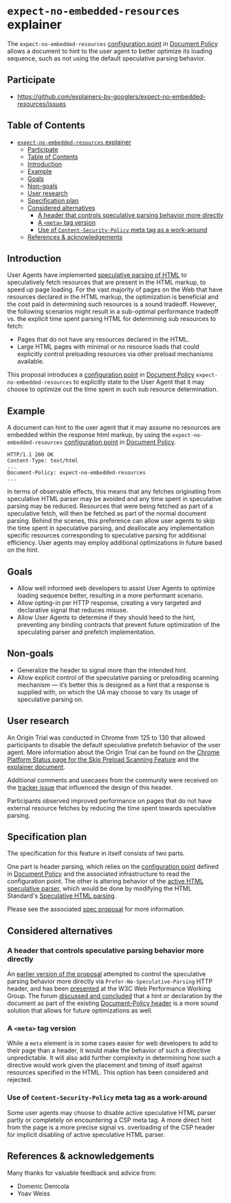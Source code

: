 # `expect-no-embedded-resources` explainer

The `expect-no-embedded-resources` [configuration point](https://wicg.github.io/document-policy#configuration-point) in [Document Policy](https://wicg.github.io/document-policy/) allows a document to hint to the user agent to better optimize its loading sequence, such as not using the default speculative parsing behavior.

## Participate
- https://github.com/explainers-by-googlers/expect-no-embedded-resources/issues

## Table of Contents

<!-- Update this table of contents by running `npx doctoc README.md` -->
<!-- START doctoc generated TOC please keep comment here to allow auto update -->
<!-- DON'T EDIT THIS SECTION, INSTEAD RE-RUN doctoc TO UPDATE -->

- [`expect-no-embedded-resources` explainer](#expect-no-embedded-resources-explainer)
  - [Participate](#participate)
  - [Table of Contents](#table-of-contents)
  - [Introduction](#introduction)
  - [Example](#example)
  - [Goals](#goals)
  - [Non-goals](#non-goals)
  - [User research](#user-research)
  - [Specification plan](#specification-plan)
  - [Considered alternatives](#considered-alternatives)
    - [A header that controls speculative parsing behavior more directly](#a-header-that-controls-speculative-parsing-behavior-more-directly)
    - [A `<meta>` tag version](#a-meta-tag-version)
    - [Use of `Content-Security-Policy` meta tag as a work-around](#use-of-content-security-policy-meta-tag-as-a-work-around)
  - [References \& acknowledgements](#references--acknowledgements)

<!-- END doctoc generated TOC please keep comment here to allow auto update -->

## Introduction

User Agents have implemented [speculative parsing of HTML](https://html.spec.whatwg.org/multipage/parsing.html#speculative-html-parsing) to speculatively fetch resources that are present in the HTML markup, to speed up page loading. For the vast majority of pages on the Web that have resources declared in the HTML markup, the optimization is beneficial and the cost paid in determining such resources is a sound tradeoff. However, the following scenarios might result in a sub-optimal performance tradeoff vs. the explicit time spent parsing HTML for determining sub resources to fetch:

 * Pages that do not have any resources declared in the HTML.
 * Large HTML pages with minimal or no resource loads that could explicitly control preloading resources via other preload mechanisms available.

This proposal introduces a [configuration point](https://wicg.github.io/document-policy#configuration-point) in [Document Policy](https://wicg.github.io/document-policy/) `expect-no-embedded-resources` to explicitly state to the User Agent that it may choose to optimize out the time spent in such sub resource determination.

## Example

A document can hint to the user agent that it may assume no resources are embedded within the response html markup, by using the `expect-no-embedded-resources` [configuration point](https://wicg.github.io/document-policy#configuration-point) in [Document Policy](https://wicg.github.io/document-policy/).


```http
HTTP/1.1 200 OK
Content-Type: text/html
...
Document-Policy: expect-no-embedded-resources
...
```

In terms of observable effects, this means that any fetches originating from speculative HTML parser may be avoided and any time spent in speculative parsing may be reduced. Resources that were being fetched as part of a speculative fetch, will then be fetched as part of the normal document parsing. Behind the scenes, this preference can allow user agents to skip the time spent in speculative parsing, and deallocate any implementation specific resources corresponding to speculative parsing for additional efficiency. User agents may employ additional optimizations in future based on the hint.


## Goals

 * Allow well informed web developers to assist User Agents to optimize loading sequence better, resulting in a more performant scenario.
 * Allow opting-in per HTTP response, creating a very targeted and declarative signal that reduces misuse.
 * Allow User Agents to determine if they should heed to the hint, preventing any binding contracts that prevent future optimization of the speculating parser and prefetch implementation.

## Non-goals

 * Generalize the header to signal more than the intended hint.
 * Allow explicit control of the speculative parsing or preloading scanning mechanism — it’s better this is designed as a hint that a response is supplied with, on which the UA may choose to vary its usage of speculative parsing on.

## User research

An Origin Trial was conducted in Chrome from 125 to 130 that allowed participants to disable the default speculative prefetch behavior of the user agent. More information about the Origin Trial can be found on the [Chrome Platform Status page for the Skip Preload Scanning Feature](https://chromestatus.com/feature/5190976638550016) and the [explainer document](https://docs.google.com/document/d/1wiaTL5TeONTZamycMVMjo76nMcbhHNYznQy7I_zCVRY/edit).

Additional comments and usecases from the community were received on the [tracker issue](https://issues.chromium.org/issues/330802493) that influenced the design of this header.

Participants observed improved performance on pages that do not have external
resource fetches by reducing the time spent towards speculative parsing.

## Specification plan

The specification for this feature in itself consists of two parts.

One part is header parsing, which relies on the [configuration point](https://wicg.github.io/document-policy#configuration-point) defined in [Document Policy](https://wicg.github.io/document-policy/) and the associated infrastructure to read the configuration point. The other is altering behavior of the [active HTML speculative parser](https://html.spec.whatwg.org/multipage/parsing.html#active-speculative-html-parser), which would be done by modifying the HTML Standard's [Speculative HTML parsing](https://html.spec.whatwg.org/multipage/parsing.html#speculative-html-parsing).

Please see the associated [spec proposal](https://explainers-by-googlers.github.io/expect-no-embedded-resources) for more information.

## Considered alternatives

### A header that controls speculative parsing behavior more directly

An [earlier version of the proposal](https://explainers-by-googlers.github.io/prefer-no-speculative-parsing/) attempted to control the speculative parsing behavior more directly via `Prefer-No-Speculative-Parsing` HTTP header, and has been [presented](https://docs.google.com/presentation/d/1_nUMkuV3BiARAmwxSLTxuWiFDCY4YeiZ7gxhcCvnCK4/edit#slide=id.g2837c21dc0e_0_0) at the W3C Web Performance Working Group. The forum [discussed and concluded](https://docs.google.com/document/d/1UtBJA6fQa_8dp2pQCQh_7Fg-snwQKq-A298i-jD0_FI/edit#heading=h.25qe0lsli821) that a hint or declaration by the document as part of the existing [Document-Policy header](https://wicg.github.io/document-policy) is a more sound solution that allows for future optimizations as well.

### A `<meta>` tag version

While a `meta` element is in some cases easier for web developers to add to their page than a header, it would make the behavior of such a directive unpredictable. It will also add further complexity in determining how such a directive would work given the placement and timing of itself against resources specified in the HTML. This option has been considered and rejected.

### Use of `Content-Security-Policy` meta tag as a work-around

Some user agents may choose to disable active speculative HTML parser partly or completely on encountering a CSP meta tag. A more direct hint from the page is a more precise signal vs. overloading of the CSP header for implicit disabling of active speculative HTML parser.

## References & acknowledgements

Many thanks for valuable feedback and advice from:

- Domenic Denicola
- Yoav Weiss